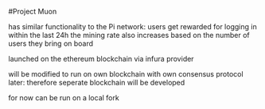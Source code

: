 #Project Muon 

has similar functionality to the Pi network:
users get rewarded for logging in within the last 24h
the mining rate also increases based on the number of users they bring on board

launched on the ethereum blockchain via infura provider

will be modified to run on own blockchain with own consensus protocol later:
therefore seperate blockchain will be developed

for now can be run on a local fork
